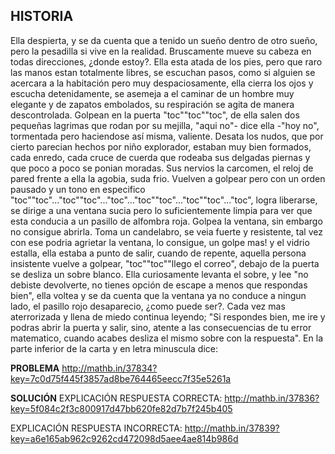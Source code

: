 ## HISTORIA ##
Ella despierta, y se da cuenta que a tenido un sueño dentro de otro sueño, pero la pesadilla si vive en la realidad. Bruscamente mueve su cabeza en todas direcciones, ¿donde estoy?. Ella esta atada de los pies, pero que raro las manos estan totalmente libres, se escuchan pasos, como si alguien se acercara a la habitación pero muy despaciosamente, ella cierra los ojos y escucha detenidamente, se asemeja a el caminar de un hombre muy elegante y de zapatos embolados, su respiración se agita de manera descontrolada. 
Golpean en la puerta "toc""toc""toc", de ella salen dos pequeñas lagrimas que rodan por su mejilla, "aqui no"- dice ella -"hoy no", tormentada pero haciendose así misma, valiente. 
Desata los nudos, que por cierto parecian hechos por niño explorador, estaban muy bien formados, cada enredo, cada cruce de cuerda que rodeaba sus delgadas piernas y que poco a poco se ponian moradas.
Sus nervios la carcomen, el reloj de pared frente a ella la agobia, suda frio. Vuelven a golpear pero con un orden pausado y un tono en especifico "toc""toc"..."toc""toc"..."toc"..."toc""toc"..."toc""toc"..."toc", logra liberarse, se dirige a una ventana sucia pero lo suficientemente limpia para ver que esta conducia a un pasillo de alfombra roja. Golpea la ventana, sin embargo no consigue abrirla. Toma un candelabro, se veia fuerte y resistente, tal vez con ese podria agrietar la ventana, lo consigue, un golpe mas! y el vidrio estalla, ella estaba a punto de salir, cuando de repente, aquella persona insistente vuelve a golpear, "toc""toc""llego el correo", debajo de la puerta se desliza un sobre blanco. Ella curiosamente levanta el sobre, y lee "no debiste devolverte, no tienes opción de escape a menos que respondas bien", ella voltea y se da cuenta que la ventana ya no conduce a ningun lado, el pasillo rojo desaparecio, ¿como puede ser?. Cada vez mas aterrorizada y llena de miedo continua leyendo; "Si respondes bien, me ire y podras abrir la puerta y salir, sino, atente a las consecuencias de tu error matematico, cuando acabes desliza el mismo sobre con la respuesta". En la parte inferior de la carta y en letra minuscula dice:

**PROBLEMA**
http://mathb.in/37834?key=7c0d75f445f3857ad8be764465eecc7f35e5261a

**SOLUCIÓN**
EXPLICACIÓN RESPUESTA CORRECTA:
http://mathb.in/37836?key=5f084c2f3c800917d47bb620fe82d7b7f245b405

EXPLICACIÓN RESPUESTA INCORRECTA:
http://mathb.in/37839?key=a6e165ab962c9262cd472098d5aee4ae814b986d
